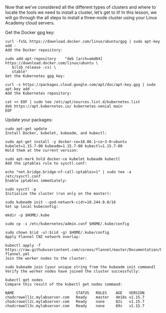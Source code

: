 Now that we’ve considered all the different types of clusters and where to locate the tools we need to install a cluster, let’s get to it! In this lesson, we will go through the all steps to install a three-node cluster using your Linux Academy cloud servers.

Get the Docker gpg key:

```
curl -fsSL https://download.docker.com/linux/ubuntu/gpg | sudo apt-key add -
Add the Docker repository:

sudo add-apt-repository    "deb [arch=amd64] https://download.docker.com/linux/ubuntu \
   $(lsb_release -cs) \
   stable"
Get the Kubernetes gpg key:

curl -s https://packages.cloud.google.com/apt/doc/apt-key.gpg | sudo apt-key add -
Add the Kubernetes repository:

cat << EOF | sudo tee /etc/apt/sources.list.d/kubernetes.list
deb https://apt.kubernetes.io/ kubernetes-xenial main
EOF

```

Update your packages:

```
sudo apt-get update
Install Docker, kubelet, kubeadm, and kubectl:

sudo apt-get install -y docker-ce=18.06.1~ce~3-0~ubuntu kubelet=1.15.7-00 kubeadm=1.15.7-00 kubectl=1.15.7-00
Hold them at the current version:

sudo apt-mark hold docker-ce kubelet kubeadm kubectl
Add the iptables rule to sysctl.conf:

echo "net.bridge.bridge-nf-call-iptables=1" | sudo tee -a /etc/sysctl.conf
Enable iptables immediately:

sudo sysctl -p
Initialize the cluster (run only on the master):

sudo kubeadm init --pod-network-cidr=10.244.0.0/16
Set up local kubeconfig:

mkdir -p $HOME/.kube

sudo cp -i /etc/kubernetes/admin.conf $HOME/.kube/config

sudo chown $(id -u):$(id -g) $HOME/.kube/config
Apply Flannel CNI network overlay:

kubectl apply -f https://raw.githubusercontent.com/coreos/flannel/master/Documentation/kube-flannel.yml
Join the worker nodes to the cluster:

sudo kubeadm join [your unique string from the kubeadm init command]
Verify the worker nodes have joined the cluster successfully:

kubectl get nodes
Compare this result of the kubectl get nodes command:

NAME                            STATUS   ROLES    AGE   VERSION
chadcrowell1c.mylabserver.com   Ready    master   4m18s v1.15.7
chadcrowell2c.mylabserver.com   Ready    none     82s   v1.15.7
chadcrowell3c.mylabserver.com   Ready    none     69s   v1.15.7

```
